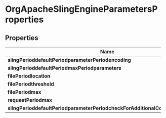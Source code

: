 
# OrgApacheSlingEngineParametersProperties

## Properties
Name | Type | Description | Notes
------------ | ------------- | ------------- | -------------
**slingPerioddefaultPeriodparameterPeriodencoding** | [**ConfigNodePropertyString**](ConfigNodePropertyString.md) |  |  [optional]
**slingPerioddefaultPeriodmaxPeriodparameters** | [**ConfigNodePropertyInteger**](ConfigNodePropertyInteger.md) |  |  [optional]
**filePeriodlocation** | [**ConfigNodePropertyString**](ConfigNodePropertyString.md) |  |  [optional]
**filePeriodthreshold** | [**ConfigNodePropertyInteger**](ConfigNodePropertyInteger.md) |  |  [optional]
**filePeriodmax** | [**ConfigNodePropertyInteger**](ConfigNodePropertyInteger.md) |  |  [optional]
**requestPeriodmax** | [**ConfigNodePropertyInteger**](ConfigNodePropertyInteger.md) |  |  [optional]
**slingPerioddefaultPeriodparameterPeriodcheckForAdditionalContainerParameters** | [**ConfigNodePropertyBoolean**](ConfigNodePropertyBoolean.md) |  |  [optional]



